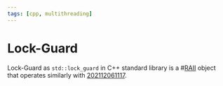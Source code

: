 ```yaml
---
tags: [cpp, multithreading]
---
```


# Lock-Guard

Lock-Guard as `std::lock_guard` in C++ standard library is a #[RAII](202202012306.md) object that
operates similarly with [202112061117](202112061117.md).
